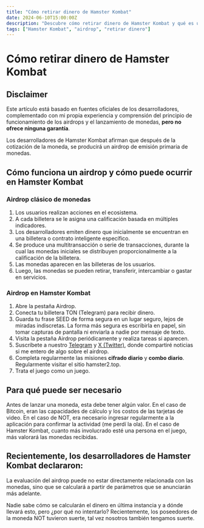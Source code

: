 ```yaml
---
title: "Cómo retirar dinero de Hamster Kombat"
date: 2024-06-10T15:00:00Z
description: "Descubre cómo retirar dinero de Hamster Kombat y qué es un airdrop."
tags: ["Hamster Kombat", "airdrop", "retirar dinero"]
---
```


# Cómo retirar dinero de Hamster Kombat

## Disclaimer

Este artículo está basado en fuentes oficiales de los desarrolladores, complementado con mi propia experiencia y comprensión del principio de funcionamiento de los airdrops y el lanzamiento de monedas, **pero no ofrece ninguna garantía**.

Los desarrolladores de Hamster Kombat afirman que después de la cotización de la moneda, se producirá un airdrop de emisión primaria de monedas.

## Cómo funciona un airdrop y cómo puede ocurrir en Hamster Kombat

### Airdrop clásico de monedas

1. Los usuarios realizan acciones en el ecosistema.
2. A cada billetera se le asigna una calificación basada en múltiples indicadores.
3. Los desarrolladores emiten dinero que inicialmente se encuentran en una billetera o contrato inteligente específico.
4. Se produce una multitransacción o serie de transacciones, durante la cual las monedas iniciales se distribuyen proporcionalmente a la calificación de la billetera.
5. Las monedas aparecen en las billeteras de los usuarios.
6. Luego, las monedas se pueden retirar, transferir, intercambiar o gastar en servicios.

### Airdrop en Hamster Kombat

1. Abre la pestaña Airdrop.
2. Conecta tu billetera TON (Telegram) para recibir dinero.
3. Guarda tu frase SEED de forma segura en un lugar seguro, lejos de miradas indiscretas. La forma más segura es escribirla en papel, sin tomar capturas de pantalla ni enviarla a nadie por mensaje de texto.
4. Visita la pestaña Airdrop periódicamente y realiza tareas si aparecen.
5. Suscríbete a nuestro [Telegram](https://t.me/hamster2top) y [X (Twitter)](https://x.com/hamster2.top), donde compartiré noticias si me entero de algo sobre el airdrop.
6. Completa regularmente las misiones **cifrado diario** y **combo diario**. Regularmente visitar el sitio hamster2.top.
7. Trata el juego como un juego.

## Para qué puede ser necesario

Antes de lanzar una moneda, esta debe tener algún valor. En el caso de Bitcoin, eran las capacidades de cálculo y los costos de las tarjetas de video. En el caso de NOT, era necesario ingresar regularmente a la aplicación para confirmar la actividad (me perdí la ola). En el caso de Hamster Kombat, cuanto más involucrado esté una persona en el juego, más valorará las monedas recibidas.

## Recientemente, los desarrolladores de Hamster Kombat declararon:

La evaluación del airdrop puede no estar directamente relacionada con las monedas, sino que se calculará a partir de parámetros que se anunciarán más adelante.

Nadie sabe cómo se calcularán el dinero en última instancia y a dónde llevará esto, pero ¿por qué no intentarlo? Recientemente, los poseedores de la moneda NOT tuvieron suerte, tal vez nosotros también tengamos suerte.
